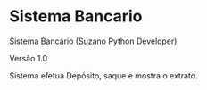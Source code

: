 # Sistema Bancario
Sistema Bancário (Suzano Python Developer)

Versão 1.0

Sistema efetua Depósito, saque e mostra o extrato.

